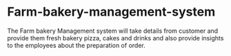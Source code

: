 # Farm-bakery-management-system
The Farm bakery Management system will take details from customer and provide them fresh bakery pizza, cakes and drinks and also provide insights to the employees about the preparation of order.
